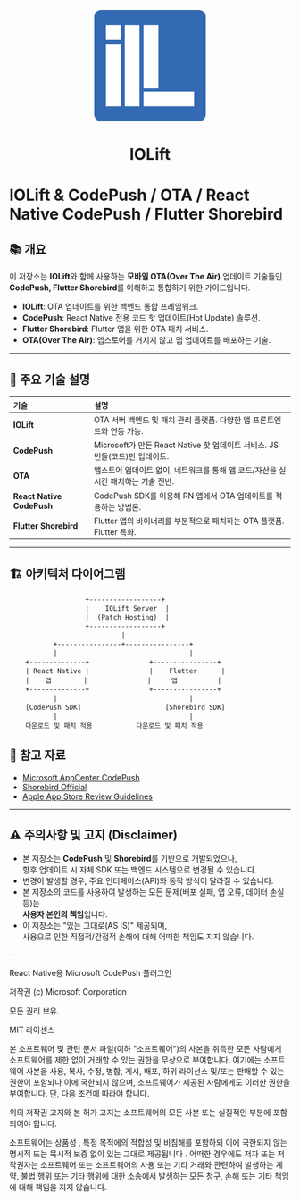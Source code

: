 <p align="center">
  <img src="https://github.com/FCG-labs/IOLift/blob/main/favicon.png" alt="IOLift Logo" width="200"/>
</p>

<h1 align="center">IOLift</h1>


# IOLift & CodePush / OTA / React Native CodePush / Flutter Shorebird

## 📚 개요

이 저장소는 **IOLift**와 함께 사용하는 **모바일 OTA(Over The Air)** 업데이트 기술들인  
**CodePush, Flutter Shorebird**를 이해하고 통합하기 위한 가이드입니다.

- **IOLift**: OTA 업데이트를 위한 백엔드 통합 프레임워크.
- **CodePush**: React Native 전용 코드 핫 업데이트(Hot Update) 솔루션.
- **Flutter Shorebird**: Flutter 앱을 위한 OTA 패치 서비스.
- **OTA(Over The Air)**: 앱스토어를 거치지 않고 앱 업데이트를 배포하는 기술.

---

## 🚀 주요 기술 설명

| 기술 | 설명 |
|:---|:---|
| **IOLift** | OTA 서버 백엔드 및 패치 관리 플랫폼. 다양한 앱 프론트엔드와 연동 가능. |
| **CodePush** | Microsoft가 만든 React Native 핫 업데이트 서비스. JS 번들(코드)만 업데이트. |
| **OTA** | 앱스토어 업데이트 없이, 네트워크를 통해 앱 코드/자산을 실시간 패치하는 기술 전반. |
| **React Native CodePush** | CodePush SDK를 이용해 RN 앱에서 OTA 업데이트를 적용하는 방법론. |
| **Flutter Shorebird** | Flutter 앱의 바이너리를 부분적으로 패치하는 OTA 플랫폼. Flutter 특화. |

---

## 🏗️ 아키텍처 다이어그램

```
                   +------------------+
                   |    IOLift Server  |
                   |  (Patch Hosting)  |
                   +------------------+
                            |
           +----------------+----------------+
           |                                 |
    +--------------+               +----------------+
    | React Native |               |    Flutter      |
    |    앱        |               |     앱          |
    +--------------+               +----------------+
           |                                 |
    [CodePush SDK]                     [Shorebird SDK]
           |                                 |
    다운로드 및 패치 적용           다운로드 및 패치 적용
```

## 📄 참고 자료
- [Microsoft AppCenter CodePush](https://microsoft.github.io/code-push/)
- [Shorebird Official](https://shorebird.dev/)
- [Apple App Store Review Guidelines](https://developer.apple.com/app-store/review/guidelines/)

---

## ⚠️ 주의사항 및 고지 (Disclaimer)

- 본 저장소는 **CodePush** 및 **Shorebird**를 기반으로 개발되었으나,  
  향후 업데이트 시 자체 SDK 또는 백엔드 시스템으로 변경될 수 있습니다.
- 변경이 발생할 경우, 주요 인터페이스(API)와 동작 방식이 달라질 수 있습니다.
- 본 저장소의 코드를 사용하여 발생하는 모든 문제(배포 실패, 앱 오류, 데이터 손실 등)는  
  **사용자 본인의 책임**입니다.
- 이 저장소는 "있는 그대로(AS IS)" 제공되며,  
  사용으로 인한 직접적/간접적 손해에 대해 어떠한 책임도 지지 않습니다.

--

React Native용 Microsoft CodePush 플러그인

저작권 (c) Microsoft Corporation

모든 권리 보유.

MIT 라이센스

본 소프트웨어 및 관련 문서 파일(이하 "소프트웨어")의 사본을 취득한 모든 사람에게 소프트웨어를 제한 없이 거래할 수 있는 권한을 무상으로 부여합니다. 여기에는 소프트웨어 사본을 사용, 복사, 수정, 병합, 게시, 배포, 하위 라이선스 및/또는 판매할 수 있는 권한이 포함되나 이에 국한되지 않으며, 소프트웨어가 제공된 사람에게도 이러한 권한을 부여합니다. 단, 다음 조건에 따라야 합니다.

위의 저작권 고지와 본 허가 고지는 소프트웨어의 모든 사본 또는 실질적인 부분에 포함되어야 합니다.

소프트웨어는 상품성 , 특정 목적에의 적합성 및 비침해를 포함하되 이에 국한되지 않는 명시적 또는 묵시적 보증 없이 있는 그대로 제공됩니다 . 어떠한 경우에도 저자 또는 저작권자는 소프트웨어 또는 소프트웨어의 사용 또는 기타 거래와 관련하여 발생하는 계약, 불법 행위 또는 기타 행위에 대한 소송에서 발생하는 모든 청구, 손해 또는 기타 책임에 대해 책임을 지지 않습니다.